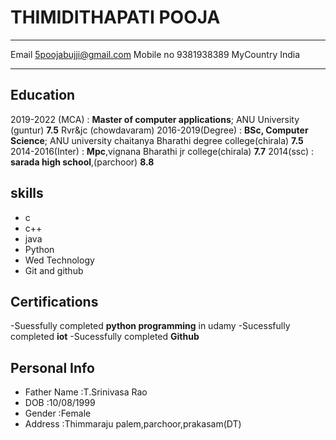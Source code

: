 THIMIDITHAPATI POOJA
============

-------------------     ----------------------------
Email                       5poojabujji@gmail.com
Mobile no                   9381938389
MyCountry                   India
-------------------     ----------------------------

Education
---------

2019-2022 (MCA)
:   **Master of computer applications**; ANU University (guntur)
    **7.5** 
    Rvr&jc (chowdavaram)
2016-2019(Degree)
:   **BSc, Computer Science**; ANU university
    chaitanya Bharathi degree college(chirala)
    **7.5**
2014-2016(Inter)
:     **Mpc**,vignana Bharathi jr college(chirala)
      **7.7**
2014(ssc)
:     **sarada high school**,(parchoor)
      **8.8** 

**skills**
----------------------------------------
- c
- c++
- java
- Python
- Wed Technology
- Git and github

**Certifications**
----------------------------------------
-Suessfully completed **python programming** in udamy
-Sucessfully completed **iot** 
-Sucessfully completed **Github**

**Personal Info**
----------------------------------------
- Father Name  :T.Srinivasa Rao
- DOB          :10/08/1999
- Gender       :Female
- Address      :Thimmaraju palem,parchoor,prakasam(DT)   


